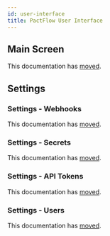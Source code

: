 ```yaml
---
id: user-interface
title: PactFlow User Interface
---
```


## Main Screen

This documentation has [moved](/docs/user-interface/dashboard).

## Settings

### Settings - Webhooks

This documentation has [moved](/docs/user-interface/settings/webhooks).

### Settings - Secrets

This documentation has [moved](/docs/user-interface/settings/secrets).

### Settings - API Tokens

This documentation has [moved](/docs/user-interface/settings/api-tokens).

### Settings - Users

This documentation has [moved](/docs/user-interface/settings/users).
